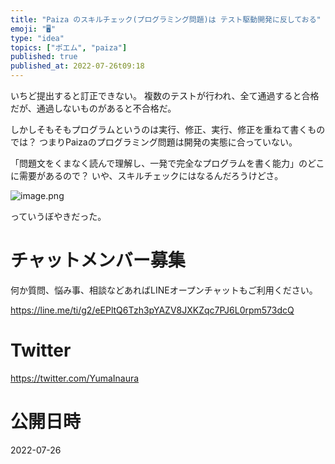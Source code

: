 ```yaml
---
title: "Paiza のスキルチェック(プログラミング問題)は テスト駆動開発に反しておる"
emoji: "🖥"
type: "idea"
topics: ["ポエム", "paiza"]
published: true
published_at: 2022-07-26t09:18
---
```


いちど提出すると訂正できない。
複数のテストが行われ、全て通過すると合格だが、通過しないものがあると不合格だ。

しかしそもそもプログラムというのは実行、修正、実行、修正を重ねて書くものでは？
つまりPaizaのプログラミング問題は開発の実態に合っていない。

「問題文をくまなく読んで理解し、一発で完全なプログラムを書く能力」のどこに需要があるので？
いや、スキルチェックにはなるんだろうけどさ。

![image.png](https://qiita-image-store.s3.ap-northeast-1.amazonaws.com/0/89618/6b88f138-37e3-1bdd-5bea-17bf47d3a8c2.png)

っていうぼやきだった。

<!-- Update From Qiita API -->

# チャットメンバー募集


何か質問、悩み事、相談などあればLINEオープンチャットもご利用ください。

https://line.me/ti/g2/eEPltQ6Tzh3pYAZV8JXKZqc7PJ6L0rpm573dcQ





# Twitter


https://twitter.com/YumaInaura


<!-- Update From Qiita API -->



# 公開日時

2022-07-26
